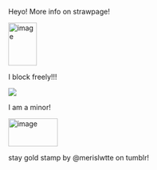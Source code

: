 




Heyo! More info on strawpage!

<img width="57" height="86" alt="image" src="https://github.com/user-attachments/assets/061d031a-fcff-4079-bdb4-ca38531300a4" />


I block freely!!!

<img src="https://64.media.tumblr.com/a1119b09f2c93b4bb4f88678f4107c0f/3bf9185d18abb95b-43/s250x400/8cd044823220488a42cbf66a32ec4046bed19dde.gifv">


I am a minor!

<img width="99" height="56" alt="image" src="https://github.com/user-attachments/assets/04bf0715-1cb5-4428-a410-3b59cf8de1da" />


stay gold stamp by @merislwtte on tumblr!
